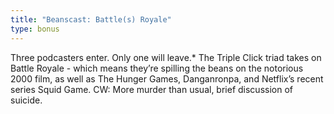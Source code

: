 ```yaml
---
title: "Beanscast: Battle(s) Royale"
type: bonus
---
```

Three podcasters enter. Only one will leave.* The Triple Click triad takes on Battle Royale - which means they’re spilling the beans on the notorious 2000 film, as well as The Hunger Games, Danganronpa, and Netflix’s recent series Squid Game. CW: More murder than usual, brief discussion of suicide.